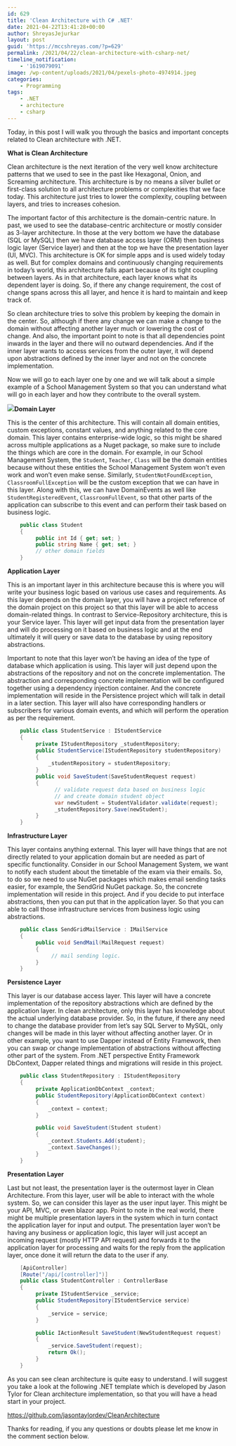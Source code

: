 ```yaml
---
id: 629
title: 'Clean Architecture with C# .NET'
date: 2021-04-22T13:41:28+00:00
author: ShreyasJejurkar
layout: post
guid: 'https://mccshreyas.com/?p=629'
permalink: /2021/04/22/clean-architecture-with-csharp-net/
timeline_notification:
    - '1619079091'
image: /wp-content/uploads/2021/04/pexels-photo-4974914.jpeg
categories:
    - Programming
tags:
    - .NET
    - architecture
    - csharp
---
```


Today, in this post I will walk you through the basics and important concepts related to Clean architecture with .NET.

**What is Clean Architecture**

Clean architecture is the next iteration of the very well know architecture patterns that we used to see in the past like Hexagonal, Onion, and Screaming architecture. This architecture is by no means a silver bullet or first-class solution to all architecture problems or complexities that we face today. This architecture just tries to lower the complexity, coupling between layers, and tries to increases cohesion.

The important factor of this architecture is the domain-centric nature. In past, we used to see the database-centric architecture or mostly consider as 3-layer architecture. In those at the very bottom we have the database (SQL or MySQL) then we have database access layer (ORM) then business logic layer (Service layer) and then at the top we have the presentation layer (UI, MVC). This architecture is OK for simple apps and is used widely today as well. But for complex domains and continuously changing requirements in today’s world, this architecture falls apart because of its tight coupling between layers. As in that architecture, each layer knows what its dependent layer is doing. So, if there any change requirement, the cost of change spans across this all layer, and hence it is hard to maintain and keep track of.

So clean architecture tries to solve this problem by keeping the domain in the center. So, although if there any change we can make a change to the domain without affecting another layer much or lowering the cost of change. And also, the important point to note is that all dependencies point inwards in the layer and there will no outward dependencies. And if the inner layer wants to access services from the outer layer, it will depend upon abstractions defined by the inner layer and not on the concrete implementation.

Now we will go to each layer one by one and we will talk about a simple example of a School Management System so that you can understand what will go in each layer and how they contribute to the overall system.

 [![](https://mccshreyas.files.wordpress.com/2021/07/cleanarchitecture-1.png?w=971&resize=700%2C487)](https://mccshreyas.files.wordpress.com/2021/07/cleanarchitecture-1.png)</figure>**Domain Layer**

This is the center of this architecture. This will contain all domain entities, custom exceptions, constant values, and anything related to the core domain. This layer contains enterprise-wide logic, so this might be shared across multiple applications as a Nuget package, so make sure to include the things which are core in the domain. For example, in our School Management System, the `Student`, `Teacher`, `Class` will be the domain entities because without these entities the School Management System won’t even work and won’t even make sense. Similarly, `StudentNotFoundException`, `ClassroomFullException` will be the custom exception that we can have in this layer. Along with this, we can have DomainEvents as well like `StudentRegisteredEvent`, `ClassroomFullEvent`, so that other parts of the application can subscribe to this event and can perform their task based on business logic.

```csharp
    public class Student
    {
         public int Id { get; set; }
         public string Name { get; set; }
         // other domain fields
    }
```

**Application Layer**

This is an important layer in this architecture because this is where you will write your business logic based on various use cases and requirements. As this layer depends on the domain layer, you will have a project reference of the domain project on this project so that this layer will be able to access domain-related things. In contrast to Service-Repository architecture, this is your Service layer. This layer will get input data from the presentation layer and will do processing on it based on business logic and at the end ultimately it will query or save data to the database by using repository abstractions.

Important to note that this layer won’t be having an idea of the type of database which application is using. This layer will just depend upon the abstractions of the repository and not on the concrete implementation. The abstraction and corresponding concrete implementation will be configured together using a dependency injection container. And the concrete implementation will reside in the Persistence project which will talk in detail in a later section. This layer will also have corresponding handlers or subscribers for various domain events, and which will perform the operation as per the requirement.

```csharp
    public class StudentService : IStudentService
    {
         private IStudentRepository _studentRepository;
         public StudentService(IStudentRepository studentRepository)
         {
             _studentRepository = studentRepository;
         }
         public void SaveStudent(SaveStudentRequest request)
         {
               // validate request data based on business logic
               // and create domain student object
               var newStudent = StudentValidator.validate(request);
               _studentRepository.Save(newStudent);
         }
    }
```

**Infrastructure Layer**

This layer contains anything external. This layer will have things that are not directly related to your application domain but are needed as part of specific functionality. Consider in our School Management System, we want to notify each student about the timetable of the exam via their emails. So, to do so we need to use NuGet packages which makes email sending tasks easier, for example, the SendGrid NuGet package. So, the concrete implementation will reside in this project. And if you decide to put interface abstractions, then you can put that in the application layer. So that you can able to call those infrastructure services from business logic using abstractions.

```csharp
    public class SendGridMailService : IMailService
    {
         public void SendMail(MailRequest request)
         {
              // mail sending logic.
         }
    }
```

**Persistence Layer**

This layer is our database access layer. This layer will have a concrete implementation of the repository abstractions which are defined by the application layer. In clean architecture, only this layer has knowledge about the actual underlying database provider. So, in the future, if there any need to change the database provider from let’s say SQL Server to MySQL, only changes will be made in this layer without affecting another layer. Or in other example, you want to use Dapper instead of Entity Framework, then you can swap or change implementation of abstractions without affecting other part of the system. From .NET perspective Entity Framework DbContext, Dapper related things and migrations will reside in this project.

```csharp
    public class StudentRepository : IStudentRepository
    {
         private ApplicationDbContext _context;
         public StudentRepository(ApplicationDbContext context) 
         {
             _context = context;
         }

         public void SaveStudent(Student student)
         {
             _context.Students.Add(student);
             _context.SaveChanges();
         }
    }
```

**Presentation Layer**

Last but not least, the presentation layer is the outermost layer in Clean Architecture. From this layer, user will be able to interact with the whole system. So, we can consider this layer as the user input layer. This might be your API, MVC, or even blazor app. Point to note in the real world, there might be multiple presentation layers in the system which in turn contact the application layer for input and output. The presentation layer won’t be having any business or application logic, this layer will just accept an incoming request (mostly HTTP API request) and forwards it to the application layer for processing and waits for the reply from the application layer, once done it will return the data to the user if any.

```csharp
    [ApiController]
    [Route("/api/[controller]")]
    public class StudentController : ControllerBase
    {
         private IStudentService _service;
         public StudentRepository(IStudentService service) 
         {
             _service = service;
         }

         public IActionResult SaveStudent(NewStudentRequest request)
         {
             _service.SaveStudent(request);
             return Ok();
         }
    }
```

As you can see clean architecture is quite easy to understand. I will suggest you take a look at the following .NET template which is developed by Jason Tylor for Clean architecture implementation, so that you will have a head start in your project.

<https://github.com/jasontaylordev/CleanArchitecture>

Thanks for reading, if you any questions or doubts please let me know in the comment section below.